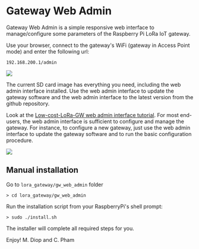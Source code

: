 # Gateway Web Admin

Gateway Web Admin is a simple responsive web interface to manage/configure some parameters of the Raspberry Pi LoRa IoT gateway.

Use your browser, connect to the gateway's WiFi (gateway in Access Point mode) and enter the following url:

	192.168.200.1/admin
	
![](https://github.com/CongducPham/LowCostLoRaGw/blob/master/images/gw-web-admin.png)

The current SD card image has everything you need, including the web admin interface installed. Use the web admin interface to update the gateway software and the web admin interface to the latest version from the github repository.

Look at the [Low-cost-LoRa-GW web admin interface tutorial](https://github.com/CongducPham/tutorials/blob/master/Low-cost-LoRa-GW-web-admin.pdf). For most end-users, the web admin interface is sufficient to configure and manage the gateway. For instance, to configure a new gateway, just use the web admin interface to update the gateway software and to run the basic configuration procedure.

![](https://github.com/CongducPham/LowCostLoRaGw/blob/master/images/gw-web-admin-update.png)

## Manual installation

Go to `lora_gateway/gw_web_admin` folder

	> cd lora_gateway/gw_web_admin
	
Run the installation script from your RaspberryPi's shell prompt:

	> sudo ./install.sh 

The installer will complete all required steps for you.

Enjoy!
M. Diop and C. Pham	